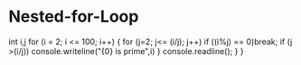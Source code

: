 # Nested-for-Loop

int i,j
for (i = 2; i <= 100; i++)
{
 for (j=2; j<= (i/j); j++)
 if ((i%j) == 0)break;
 if (j >(i/j))
 console.writeline("{0} is prime",i)
 }
 console.readline();
  }
}
